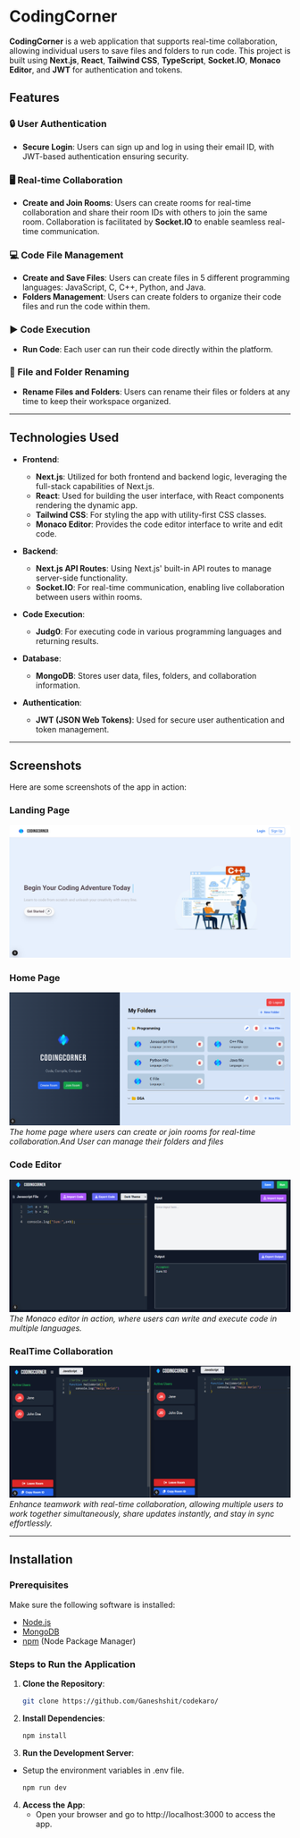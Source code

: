 # CodingCorner

**CodingCorner** is a web application that supports real-time collaboration, allowing individual users to save files and folders to run code. This project is built using **Next.js**, **React**, **Tailwind CSS**, **TypeScript**, **Socket.IO**, **Monaco Editor**, and **JWT** for authentication and tokens.

## Features

### 🔒 User Authentication
- **Secure Login**: Users can sign up and log in using their email ID, with JWT-based authentication ensuring security.
  
### 🖥️ Real-time Collaboration
- **Create and Join Rooms**: Users can create rooms for real-time collaboration and share their room IDs with others to join the same room. Collaboration is facilitated by **Socket.IO** to enable seamless real-time communication.

### 💻 Code File Management
- **Create and Save Files**: Users can create files in 5 different programming languages: JavaScript, C, C++, Python, and Java.
- **Folders Management**: Users can create folders to organize their code files and run the code within them.

### ▶️ Code Execution
- **Run Code**: Each user can run their code directly within the platform.

### 🔄 File and Folder Renaming
- **Rename Files and Folders**: Users can rename their files or folders at any time to keep their workspace organized.

---

## Technologies Used

- **Frontend**:  
  - **Next.js**: Utilized for both frontend and backend logic, leveraging the full-stack capabilities of Next.js.
  - **React**: Used for building the user interface, with React components rendering the dynamic app.
  - **Tailwind CSS**: For styling the app with utility-first CSS classes.
  - **Monaco Editor**: Provides the code editor interface to write and edit code.
  
- **Backend**:  
  - **Next.js API Routes**: Using Next.js' built-in API routes to manage server-side functionality.
  - **Socket.IO**: For real-time communication, enabling live collaboration between users within rooms.

- **Code Execution**:  
  - **Judg0**: For executing code in various programming languages and returning results.

- **Database**:  
  - **MongoDB**: Stores user data, files, folders, and collaboration information.

- **Authentication**:  
  - **JWT (JSON Web Tokens)**: Used for secure user authentication and token management.

---

## Screenshots

Here are some screenshots of the app in action:

### Landing Page
![Landing Page](public/Home.png)  
### Home Page
![Home Page](public/Folders.png)  
*The home page where users can create or join rooms for real-time collaboration.And User can manage their folders and files*

### Code Editor
![Code Editor](public/Ide.png)  
*The Monaco editor in action, where users can write and execute code in multiple languages.*

### RealTime Collaboration
![File Management](public/Collaborative.png)
*Enhance teamwork with real-time collaboration, allowing multiple users to work together simultaneously, share updates instantly, and stay in sync effortlessly.*

---


## Installation

### Prerequisites

Make sure the following software is installed:

- [Node.js](https://nodejs.org/en/)
- [MongoDB](https://www.mongodb.com/)
- [npm](https://www.npmjs.com/) (Node Package Manager)

### Steps to Run the Application

1. **Clone the Repository**:
   ```bash
   git clone https://github.com/Ganeshshit/codekaro/


2. **Install Dependencies**:
   ```bash
   npm install
3. **Run the Development Server**:
- Setup the environment variables in .env 
file.

   ```bash
   npm run dev
4. **Access the App**:
   - Open your browser and go to http://localhost:3000 to access the app.
